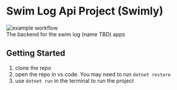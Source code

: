 # Swim Log Api Project (Swimly)
![example workflow](https://github.com/howellad/swimly-api/actions/workflows/dotnet.yml/badge.svg) <br>
The backend for the swim log (name TBD) apps
## Getting Started

1. clone the repo
2. open the repo in vs code. You may need to run ```dotnet restore```
3. use ```dotnet run``` in the terminal to run the project
